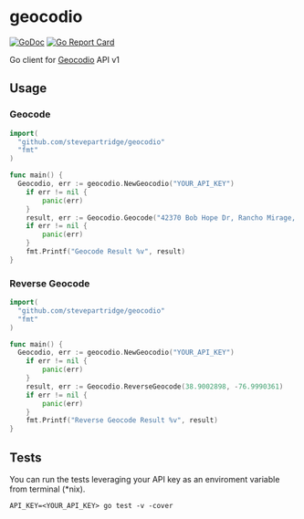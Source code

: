 # geocodio
[![GoDoc](https://godoc.org/github.com/stevepartridge/geocodio?status.svg)](https://godoc.org/github.com/stevepartridge/geocodio) [![Go Report Card](https://goreportcard.com/badge/github.com/stevepartridge/geocodio)](https://goreportcard.com/report/github.com/stevepartridge/geocodio)

Go client for [Geocodio](http://geocod.io) API v1

Usage
-------
### Geocode
```go
import(
  "github.com/stevepartridge/geocodio"
  "fmt"
)

func main() {
  Geocodio, err := geocodio.NewGeocodio("YOUR_API_KEY")
	if err != nil {
		panic(err)
	}
	result, err := Geocodio.Geocode("42370 Bob Hope Dr, Rancho Mirage, CA")
	if err != nil {
		panic(err)
	}
	fmt.Printf("Geocode Result %v", result)
}
```

### Reverse Geocode
```go
import(
  "github.com/stevepartridge/geocodio"
  "fmt"
)

func main() {
  Geocodio, err := geocodio.NewGeocodio("YOUR_API_KEY")
	if err != nil {
		panic(err)
	}
	result, err := Geocodio.ReverseGeocode(38.9002898, -76.9990361)
	if err != nil {
		panic(err)
	}
	fmt.Printf("Reverse Geocode Result %v", result)
}
```

Tests
-------
You can run the tests leveraging your API key as an enviroment variable from terminal (*nix).
```
API_KEY=<YOUR_API_KEY> go test -v -cover
```
